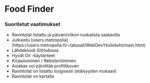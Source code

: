 <h1>Food Finder</h1>
<h3>Suoritetut vaatimukset</h3>

<ul>
    <li> Ravintolat listattu ja päivän/viikon ruokalista saatavilla </li>
    <li> Julkaistu [users.metropolia](https://users.metropolia.fi/~tatusail/WebDevYksiloteht/main.html) </li>
    <li> Lähdekoodi GitHubissa </li>
    <li> Hyvät Git -käytänteet </li>
    <li> Kirjautuminen / Rekisteröiminen </li>
    <li> Asiakas voi päivittää profiilikuvan </li>
    <li> Ravintolat on listattu loogisesti (etäisyyden mukaan) </li>
    <li> Ravintolat on kartalla </li>
</ul>

